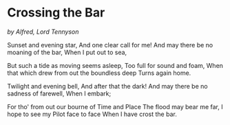 # Crossing the Bar
*by Alfred, Lord Tennyson*

Sunset and evening star,
And one clear call for me!
And may there be no moaning of the bar,
When I put out to sea,

But such a tide as moving seems asleep,
Too full for sound and foam,
When that which drew from out the boundless deep
Turns again home.

Twilight and evening bell,
And after that the dark!
And may there be no sadness of farewell,
When I embark;

For tho' from out our bourne of Time and Place
The flood may bear me far,
I hope to see my Pilot face to face
When I have crost the bar.